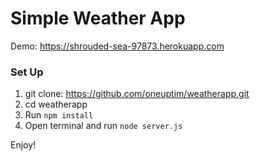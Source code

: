 # Simple Weather App
Demo: https://shrouded-sea-97873.herokuapp.com

### Set Up
1. git clone: https://github.com/oneuptim/weatherapp.git
2. cd weatherapp
3. Run `npm install`
4. Open terminal and run `node server.js`

Enjoy!

